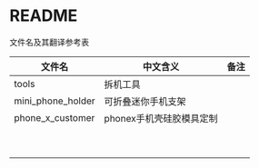 # README #

文件名及其翻译参考表

| 文件名            | 中文含义                 | 备注 |
| ----------------- | ------------------------ | ---- |
| tools             | 拆机工具                 |      |
| mini_phone_holder | 可折叠迷你手机支架       |      |
| phone_x_customer  | phonex手机壳硅胶模具定制 |      |
|                   |                          |      |
|                   |                          |      |
|                   |                          |      |
|                   |                          |      |
|                   |                          |      |
|                   |                          |      |
|                   |                          |      |
|                   |                          |      |
|                   |                          |      |

